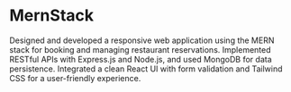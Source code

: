 # MernStack
Designed and developed a responsive web application using the MERN stack for booking and managing restaurant reservations. Implemented RESTful APIs with Express.js and Node.js, and used MongoDB for data persistence. Integrated a clean React UI with form validation and Tailwind CSS for a user-friendly experience.
